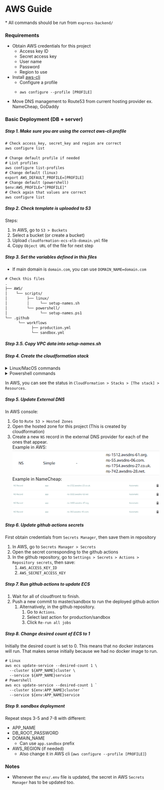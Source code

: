 # AWS Guide

&#42; All commands should be run from `express-backend/`

### Requirements
- Obtain AWS credentials for this project
  - Access key ID
  - Secret access key
  - User name
  - Password
  - Region to use
- Install [aws-cli](https://docs.aws.amazon.com/cli/latest/userguide/getting-started-install.html)
  - Configure a profile
  - ```
    aws configure --profile [PROFILE]
    ```
- Move DNS management to Route53 from current hosting provider ex. NameCheap, GoDaddy

### Basic Deployment (DB + server)

##### Step 1. Make sure you are using the correct aws-cli profile
```
# Check access_key, secret_key and region are correct
aws configure list

# Change default profile if needed
# List profiles
aws configure list-profiles
# Change default (linux)
export AWS_DEFAULT_PROFILE=[PROFILE]
# Change default (powershell)
$env:AWS_PROFILE="[PROFILE]"
# Check again that values are correct
aws configure list
```

##### Step 2. Check template is uploaded to S3
Steps:
1. In AWS, go to `S3 > Buckets`
2. Select a bucket (or create a bucket)
3. Upload `cloudformation-ecs-elb-domain.yml` file
4. Copy `Object URL` of the file for next step

##### Step 3. Set the variables defined in this files
- If main domain is `domain.com`, you can use `DOMAIN_NAME=domain.com`
```
# Check this files
.
├── AWS/
│    └── scripts/
│         ├── linux/
│         │     └── setup-names.sh
│         └── powershell/
│               └── setup-names.ps1
└── .github
      └── workflows
            ├── production.yml
            └── sandbox.yml
```
##### Step 3.5. Copy VPC data into setup-names.sh

##### Step 4. Create the cloudformation stack
<details>
  <summary>Linux/MacOS commands</summary>

    # This should be run on /express-backend directory
    chmod +x ./AWS/scripts/linux/setup.sh \
    source ./AWS/scripts/linux/setup-names.sh
    ./AWS/scripts/linux/setup.sh
</details>

<details>
  <summary>Powershell commands</summary>

    # This should be run on /express-backend directory
    .\AWS\scripts\powershell\setup-names.ps1
    .\AWS\scripts\powershell\setup.ps1 
</details>

In AWS, you can see the status in `CloudFormation > Stacks > [The stack] > Resources`.

##### Step 5. Update External DNS
In AWS console:
1. Go to `Rute 53 > Hosted Zones`
2. Open the hosted zone for this project (This is created by cloudformation)
3. Create a new `NS` record in the external DNS provider for each of the ones that appear.<br>
Example in AWS:
![NS records](assets/Route53.png)
Example in NameCheap:
![Namecheap](assets/Namecheap.png)

##### Step 6. Update github actions secrets
First obtain credentials from `Secrets Manager`, then save them in repository
1. In AWS, go to `Secrets Manager > Secrets`
2. Open the secret corresponding to the github actions
3. In the github repository, go to `Settings > Secrets > Actions > Repository secrets`, then save:
   1. `AWS_ACCESS_KEY_ID`
   2. `AWS_SECRET_ACCESS_KEY`

##### Step 7. Run github actions to update ECS
1. Wait for all of cloudfront to finish.
2. Push a new commit to master/sandbox to run the deployed github action
   1. Alternatively, in the github repository.
      1. Go to `Actions`.
      2. Select last action for production/sandbox
      3. Click `Re-run all jobs`

##### Step 8. Change desired count of ECS to 1
Initially the desired count is set to 0. This means that no docker instances will run. That makes sense initially because we had no docker image to run.

```
# Linux
aws ecs update-service --desired-count 1 \
  --cluster ${APP_NAME}cluster \
  --service ${APP_NAME}service
# Powershell
aws ecs update-service --desired-count 1 `
  --cluster ${env:APP_NAME}cluster `
  --service ${env:APP_NAME}service
```

##### Step 9. sandbox deployment
Repeat steps 3-5 and 7-8 with different:
- APP_NAME
- DB_ROOT_PASSWORD
- DOMAIN_NAME
  - Can use `app.sandbox` prefix
- AWS_REGION (if needed)
  - Also change it in AWS cli (`aws configure --profile [PROFILE]`)
  
### Notes
- Whenever the `env/.env` file is updated, the secret in AWS `Secrets Manager` has to be updated too.
